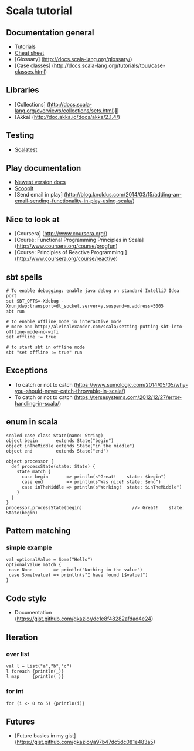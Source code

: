 # Scala tutorial

## Documentation general

* [Tutorials](http://docs.scala-lang.org/tutorials/)
* [Cheat sheet](http://docs.scala-lang.org/cheatsheets/)
* [Glossary] (http://docs.scala-lang.org/glossary/)
* [Case classes] (http://docs.scala-lang.org/tutorials/tour/case-classes.html)

## Libraries

* [Collections] (http://docs.scala-lang.org/overviews/collections/sets.html)
* [Akka]        (http://doc.akka.io/docs/akka/2.1.4/)

## Testing

* [Scalatest](http://www.scalatest.org/)

## Play documentation

*  [Newest version docs](http://www.playframework.com/documentation)
*  [ScoopIt](http://www.scoop.it/t/playframework)
*  [Send email in play] (http://blog.knoldus.com/2014/03/15/adding-an-email-sending-functionality-in-play-using-scala/)

## Nice to look at

* [Coursera] (http://www.coursera.org/)
 * [Course: Functional Programming Principles in Scala] (http://www.coursera.org/course/progfun)
 * [Course: Principles of Reactive Programming ]        (http://www.coursera.org/course/reactive)

## sbt spells

    # To enable debugging: enable java debug on standard IntelliJ Idea port
    set SBT_OPTS=-Xdebug -Xrunjdwp:transport=dt_socket,server=y,suspend=n,address=5005
    sbt run

    # to enable offline mode in interactive mode
    # more on: http://alvinalexander.com/scala/setting-putting-sbt-into-offline-mode-no-wifi
    set offline := true

    # to start sbt in offline mode
    sbt "set offline := true" run

## Exceptions

  * To catch or not to catch (https://www.sumologic.com/2014/05/05/why-you-should-never-catch-throwable-in-scala/)
  * To catch or not to catch (https://tersesystems.com/2012/12/27/error-handling-in-scala/)

## enum in scala

    sealed case class State(name: String)
    object begin       extends State("begin")
    object inTheMiddle extends State("in the middle")
    object end         extends State("end")

    object processor {
      def processState(state: State) {
        state match {
          case begin       => println(s"Great!    state: $begin")
          case end         => println(s"Was nice! state: $end")
          case inTheMiddle => println(s"Working!  state: $inTheMiddle")
        }
      }
    }
    processor.processState(begin)                   //> Great!    state: State(begin)




## Pattern matching

### simple example


    val optionalValue = Some("Hello")
    optionalValue match {
     case None        => println("Nothing in the value")
     case Some(value) => println(s"I have found [$value]")
    }

## Code style

  * Documentation (https://gist.github.com/gkazior/dc1e8f48282afdad4e24)


## Iteration

### over list

    val l = List("a","b","c")
    l foreach {println(_)}
    l map     {println(_)}

### for int
    for (i <- 0 to 5) {println(i)}


## Futures

*  [Future basics in my gist] (https://gist.github.com/gkazior/a97b47dc5dc081e483a5)



